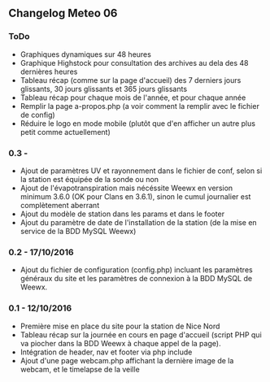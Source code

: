 ## Changelog Meteo 06

### ToDo
* Graphiques dynamiques sur 48 heures
* Graphique Highstock pour consultation des archives au dela des 48 dernières heures
* Tableau récap (comme sur la page d'accueil) des 7 derniers jours glissants, 30 jours glissants et 365 jours glissants
* Tableau récap pour chaque mois de l'année, et pour chaque année
* Remplir la page a-propos.php (a voir comment la remplir avec le fichier de config)
* Réduire le logo en mode mobile (plutôt que d'en afficher un autre plus petit comme actuellement)



### 0.3 -
* Ajout de paramètres UV et rayonnement dans le fichier de conf, selon si la station est équipée de la sonde ou non
* Ajout de l'évapotranspiration mais nécéssite Weewx en version minimum 3.6.0 (OK pour Clans en 3.6.1), sinon le cumul journalier est complètement aberrant
* Ajout du modèle de station dans les params et dans le footer
* Ajout du paramètre de date de l'installation de la station (de la mise en service de la BDD MySQL Weewx)

### 0.2 - 17/10/2016
* Ajout du fichier de configuration (config.php) incluant les paramètres généraux du site et les paramètres de connexion à la BDD MySQL de Weewx.

### 0.1 - 12/10/2016
* Première mise en place du site pour la station de Nice Nord
* Tableau récap sur la journée en cours en page d'accueil (script PHP qui va piocher dans la BDD Weewx à chaque appel de la page).
* Intégration de header, nav et footer via php include
* Ajout d'une page webcam.php affichant la dernière image de la webcam, et le timelapse de la veille
